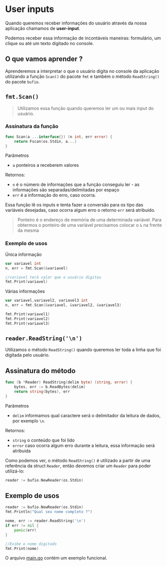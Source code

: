 # User inputs

Quando queremos receber informações do usuário através da nossa aplicação chamamos de **user-input**.

Podemos receber essa informação de incontáveis maneiras: formulário, um clique ou até um texto digitado no console.

## O que vamos aprender ?

Aprenderemos a interpretar o que o usuário digita no console da aplicação utilizando a função `Scan()` do pacote `fmt` e também o método `ReadString()` do pacote `bufio`.


## `fmt.Scan()`

>Utilizamos essa função quando queremos ler um ou mais input do usuário.

### Assinatura da função

```go
func Scan(a ...interface{}) (n int, err error) {
	return Fscan(os.Stdin, a...)
}
```

Parâmetros
* `a` ponteiros a receberem valores

Retornos:

* `n` é o número de informações que a função conseguiu ler - as informações são separadas/delimitadas por espaço
* `err` é a informação do erro, caso ocorra.

Essa função lê os inputs e tenta fazer a conversão para os tipo das variáveis desejadas, caso ocorra algum erro o retorno `err` será atribuido.

> Ponteiro é o endereço de memória de uma determinada variável. Para obtermos o ponteiro de uma variável precisamos colocar o `&` na frente da mesma

### Exemplo de usos

Única informação

```go
var variavel int
n, err = fmt.Scan(&variavel)

//variavel terá valor que o usuário digitou
fmt.Print(variavel)
```

Várias informações

```go
var variavel,variavel2, variavel3 int
n, err = fmt.Scan(&variavel, &variavel2, &variavel3)

fmt.Print(variavel1)
fmt.Print(variavel2)
fmt.Print(variavel3)
```

## `reader.ReadString('\n')`

Utilizamos o método `ReadString()` quando queremos ler toda a linha que foi digitada pelo usuário.

## Assinatura do método

```go
func (b *Reader) ReadString(delim byte) (string, error) {
	bytes, err := b.ReadBytes(delim)
	return string(bytes), err
}
```

Parâmetros
* `delim` informamos qual caractere será o delimitador da leitura de dados, por exemplo `\n`.

Retornos:

* `string` o conteúdo que foi lido
* `error` caso ocorra algum erro durante a leitura, essa informação será atribuida

Como podemos ver, o método `ReadString()` é utilizado a partir de uma referência da struct `Reader`, então devemos criar um `Reader` para poder utilizá-lo:

```go
reader := bufio.NewReader(os.Stdin)
```

## Exemplo de usos

```go
reader := bufio.NewReader(os.Stdin)
fmt.Println("Qual seu nome completo ?")

nome, err := reader.ReadString('\n')
if err != nil {
	panic(err)
}

//Exibe o nome digitado
fmt.Print(nome)
```

O arquivo [main.go](main.go) contém um exemplo funcional.